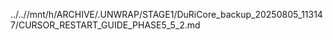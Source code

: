 ../..//mnt/h/ARCHIVE/.UNWRAP/STAGE1/DuRiCore_backup_20250805_113147/CURSOR_RESTART_GUIDE_PHASE5_5_2.md